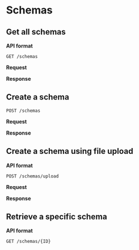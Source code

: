 # Schemas

## Get all schemas

**API format**

```http
GET /schemas
```

**Request**

**Response**

## Create a schema

```http
POST /schemas
```

**Request**

**Response**

## Create a schema using file upload

**API format**

```http
POST /schemas/upload
```

**Request**

**Response**

## Retrieve a specific schema

**API format**

```http
GET /schemas/{ID}
```